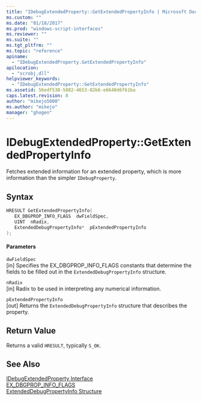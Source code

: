 ```yaml
---
title: "IDebugExtendedProperty::GetExtendedPropertyInfo | Microsoft Docs"
ms.custom: ""
ms.date: "01/18/2017"
ms.prod: "windows-script-interfaces"
ms.reviewer: ""
ms.suite: ""
ms.tgt_pltfrm: ""
ms.topic: "reference"
apiname: 
  - "IDebugExtendedProperty.GetExtendedPropertyInfo"
apilocation: 
  - "scrobj.dll"
helpviewer_keywords: 
  - "IDebugExtendedProperty::GetExtendedPropertyInfo"
ms.assetid: 56edf538-5082-4653-82b6-e6640d6f61ba
caps.latest.revision: 8
author: "mikejo5000"
ms.author: "mikejo"
manager: "ghogen"
---
```

# IDebugExtendedProperty::GetExtendedPropertyInfo
Fetches extended information for an extended property, which is more information than the simpler `IDebugProperty`.  
  
## Syntax  
  
```cpp
HRESULT GetExtendedPropertyInfo(  
   EX_DBGPROP_INFO_FLAGS  dwFieldSpec,  
   UINT  nRadix,  
   ExtendedDebugPropertyInfo*  pExtendedPropertyInfo  
);  
```  
  
#### Parameters  
 `dwFieldSpec`  
 [in] Specifies the EX_DBGPROP_INFO_FLAGS constants that determine the fields to be filled out in the `ExtendedDebugPropertyInfo` structure.  
  
 `nRadix`  
 [in] Radix to be used in interpreting any numerical information.  
  
 `pExtendedPropertyInfo`  
 [out] Returns the `ExtendedDebugPropertyInfo` structure that describes the property.  
  
## Return Value  
 Returns a valid `HRESULT`, typically `S_OK`.  
  
## See Also  
 [IDebugExtendedProperty Interface](../../winscript/reference/idebugextendedproperty-interface.md)   
 [EX_DBGPROP_INFO_FLAGS](../../winscript/reference/ex-dbgprop-info-flags.md)   
 [ExtendedDebugPropertyInfo Structure](../../winscript/reference/extendeddebugpropertyinfo-structure.md)